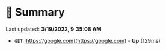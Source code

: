 # 📖 Summary
Last updated: **3/19/2022, 9:35:08 AM**

- `GET` [https://google.com](https://google.com) - **Up** (129ms)

